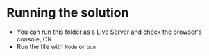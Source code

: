 # Running the solution
- You can run this folder as a Live Server and check the browser's console, OR
- Run the file with `Node` or `bun`